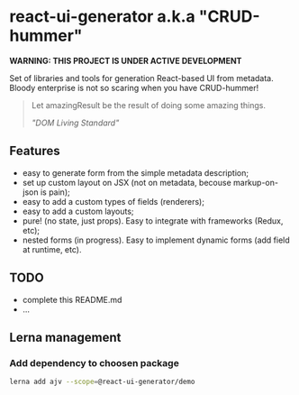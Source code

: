 # react-ui-generator a.k.a "CRUD-hummer"

**WARNING: THIS PROJECT IS UNDER ACTIVE DEVELOPMENT**

Set of libraries and tools for generation React-based UI from metadata.
Bloody enterprise is not so scaring when you have CRUD-hummer!

<blockquote>
<p>Let amazingResult be the result of doing some amazing things. </p>
<i>"DOM Living Standard"</i>
</blockquote>


## Features

- easy to generate form from the simple metadata description;
- set up custom layout on JSX (not on metadata, becouse markup-on-json is pain);
- easy to add a custom types of fields (renderers);
- easy to add a custom layouts;
- pure! (no state, just props). Easy to integrate with frameworks (Redux, etc);
- nested forms (in progress). Easy to implement dynamic forms (add field at runtime, etc).

## TODO

- complete this README.md
- ...

## Lerna management

### Add dependency to choosen package

```sh
lerna add ajv --scope=@react-ui-generator/demo
```